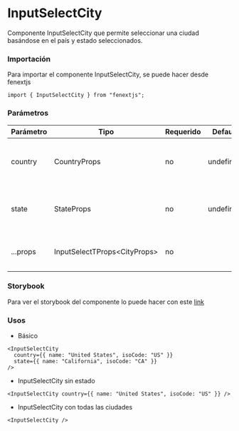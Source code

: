 # InputSelectCity

Componente InputSelectCity que permite seleccionar una ciudad basándose en el país y estado seleccionados.

### Importación

Para importar el componente InputSelectCity, se puede hacer desde fenextjs

```tsx copy
import { InputSelectCity } from "fenextjs";
```

### Parámetros

| Parámetro | Tipo                           | Requerido | Default   | Descripcion                                                              |
| --------- | ------------------------------ | --------- | --------- | ------------------------------------------------------------------------ |
| country   | CountryProps                   | no        | undefined | El país seleccionado, utilizado para filtrar las ciudades disponibles.   |
| state     | StateProps                     | no        | undefined | El estado seleccionado, utilizado para filtrar las ciudades disponibles. |
| ...props  | InputSelectTProps\<CityProps\> | no        |           | Cualquier otra propiedad que extiende de InputSelectTProps.              |

### Storybook

Para ver el storybook del componente lo puede hacer con este [link](https://fenextjs-component-storybook.vercel.app/?path=/story/input-inputselectcity--index)

### Usos

- Básico

```tsx copy
<InputSelectCity
  country={{ name: "United States", isoCode: "US" }}
  state={{ name: "California", isoCode: "CA" }}
/>
```

- InputSelectCity sin estado

```tsx copy
<InputSelectCity country={{ name: "United States", isoCode: "US" }} />
```

- InputSelectCity con todas las ciudades

```tsx copy
<InputSelectCity />
```
